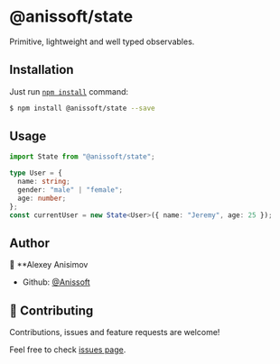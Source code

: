 # @anissoft/state

Primitive, lightweight and well typed observables.

## Installation

Just run [`npm install`](https://docs.npmjs.com/getting-started/installing-npm-packages-locally) command:

```bash
$ npm install @anissoft/state --save
```

## Usage

```typescript
import State from "@anissoft/state";

type User = {
  name: string;
  gender: "male" | "female";
  age: number;
};
const currentUser = new State<User>({ name: "Jeremy", age: 25 });
```

## Author

👤 \*\*Alexey Anisimov

- Github: [@Anissoft](https://github.com/Anissoft)

## 🤝 Contributing

Contributions, issues and feature requests are welcome!

Feel free to check [issues page](https://github.com/Anissoft/js-libs/issues).
